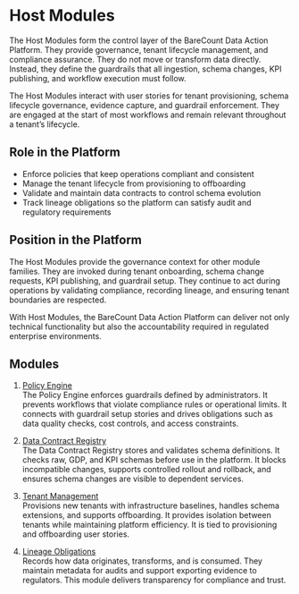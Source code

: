# Host Modules

The Host Modules form the control layer of the BareCount Data Action Platform. 
They provide governance, tenant lifecycle management, and compliance assurance. 
They do not move or transform data directly. 
Instead, they define the guardrails that all ingestion, schema changes, KPI publishing, and workflow execution must follow.  

The Host Modules interact with user stories for tenant provisioning, schema lifecycle governance, evidence capture, and guardrail enforcement. 
They are engaged at the start of most workflows and remain relevant throughout a tenant’s lifecycle.

## Role in the Platform

- Enforce policies that keep operations compliant and consistent  
- Manage the tenant lifecycle from provisioning to offboarding  
- Validate and maintain data contracts to control schema evolution  
- Track lineage obligations so the platform can satisfy audit and regulatory requirements  

## Position in the Platform

The Host Modules provide the governance context for other module families. 
They are invoked during tenant onboarding, schema change requests, KPI publishing, and guardrail setup. 
They continue to act during operations by validating compliance, recording lineage, and ensuring tenant boundaries are respected.  

With Host Modules, the BareCount Data Action Platform can deliver not only technical functionality but also the accountability required in regulated enterprise environments.

## Modules

1. [Policy Engine](policy-registry/index.md)  
   The Policy Engine enforces guardrails defined by administrators. It prevents workflows that violate compliance rules or operational limits. It connects with guardrail setup stories and drives obligations such as data quality checks, cost controls, and access constraints.  

2. [Data Contract Registry](contract-registry/index.md)  
   The Data Contract Registry stores and validates schema definitions. It checks raw, GDP, and KPI schemas before use in the platform. It blocks incompatible changes, supports controlled rollout and rollback, and ensures schema changes are visible to dependent services.  

3. [Tenant Management](tenant-management/index.md)  
   Provisions new tenants with infrastructure baselines, handles schema extensions, and supports offboarding. It provides isolation between tenants while maintaining platform efficiency. It is tied to provisioning and offboarding user stories.  

4. [Lineage Obligations](lineage-obligations/index.md)  
   Records how data originates, transforms, and is consumed. They maintain metadata for audits and support exporting evidence to regulators. This module delivers transparency for compliance and trust.  
